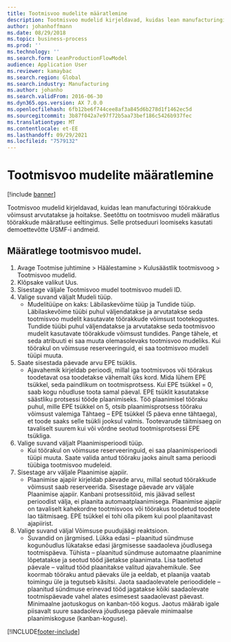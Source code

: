 ```yaml
---
title: Tootmisvoo mudelite määratlemine
description: Tootmisvoo mudelid kirjeldavad, kuidas lean manufacturingi töörakkude võimsust arvutatakse ja hoitakse.
author: johanhoffmann
ms.date: 08/29/2018
ms.topic: business-process
ms.prod: ''
ms.technology: ''
ms.search.form: LeanProductionFlowModel
audience: Application User
ms.reviewer: kamaybac
ms.search.region: Global
ms.search.industry: Manufacturing
ms.author: johanho
ms.search.validFrom: 2016-06-30
ms.dyn365.ops.version: AX 7.0.0
ms.openlocfilehash: 6fb12be6f744cee8af3a845d6b278d1f1462ec5d
ms.sourcegitcommit: 3b87f042a7e97f72b5aa73bef186c5426b937fec
ms.translationtype: MT
ms.contentlocale: et-EE
ms.lasthandoff: 09/29/2021
ms.locfileid: "7579132"
---
```

# <a name="define-production-flow-models"></a>Tootmisvoo mudelite määratlemine

[!include [banner](../../includes/banner.md)]

Tootmisvoo mudelid kirjeldavad, kuidas lean manufacturingi töörakkude võimsust arvutatakse ja hoitakse. Seetõttu on tootmisvoo mudeli määratlus töörakkude määratluse eeltingimus. Selle protseduuri loomiseks kasutati demoettevõtte USMF-i andmeid.


## <a name="define-a-production-flow-model"></a>Määratlege tootmisvoo mudel. 
1. Avage Tootmise juhtimine > Häälestamine > Kulusäästlik tootmisvoog > Tootmisvoo mudelid.
2. Klõpsake valikut Uus.
3. Sisestage väljale Tootmisvoo mudel tootmisvoo mudeli ID.
4. Valige suvand väljalt Mudeli tüüp.
    * Mudelitüüpe on kaks: Läbilaskevõime tüüp ja Tundide tüüp. Läbilaskevõime tüübi puhul väljendatakse ja arvutatakse seda tootmisvoo mudelit kasutavate töörakkude võimsust tootekogustes. Tundide tüübi puhul väljendatakse ja arvutatakse seda tootmisvoo mudelit kasutavate töörakkude võimsust tundides. Pange tähele, et seda atribuuti ei saa muuta olemasolevaks tootmisvoo mudeliks. Kui töörakul on võimsuse reserveeringuid, ei saa tootmisvoo mudeli tüüpi muuta.  
5. Saate sisestada päevade arvu EPE tsüklis.
    * Ajavahemik kirjeldab perioodi, millal iga tootmisvoos või töörakus toodetavat osa toodetakse vähemalt üks kord. Mida lühem EPE tsükkel, seda paindlikum on tootmisprotsess. Kui EPE tsükkel = 0, saab kogu nõudluse toota samal päeval. EPE tsüklit kasutatakse säästliku protsessi tööde plaanimiseks. Töö plaanimisel tööraku puhul, mille EPE tsükkel on 5, otsib plaanimisprotsess tööraku võimsust valemiga Tähtaeg – EPE tsükkel (5 päeva enne tähtaega), et toode saaks selle tsükli jooksul valmis. Tootevarude täitmisaeg on tavaliselt suurem kui või võrdne seotud tootmisprotsessi EPE tsükliga.  
6. Valige suvand väljalt Plaanimisperioodi tüüp.
    * Kui töörakul on võimsuse reserveeringuid, ei saa plaanimisperioodi tüüpi muuta. Saate valida antud tööraku jaoks ainult sama perioodi tüübiga tootmisvoo mudeleid.  
7. Sisestage arv väljale Plaanimise ajapiir.
    * Plaanimise ajapiir kirjeldab päevade arvu, millal seotud töörakkude võimsust saab reserveerida. Sisestage päevade arv väljale Plaanimise ajapiir.   Kanbani protsessitöid, mis jäävad sellest perioodist välja, ei plaanita automaatplaanimisega. Plaanimise ajapiir on tavaliselt kahekordne tootmisvoos või töörakus toodetud toodete lao täitmisaeg. EPE tsükkel ei tohi olla pikem kui pool plaanitavast ajapiirist.     
8. Valige suvand väljal Võimsuse puudujäägi reaktsioon.
    * Suvandid on järgmised. Lükka edasi – plaanitud sündmuse kogunõudlus lükatakse edasi järgmisesse saadaoleva jõudlusega tootmispäeva. Tühista – plaanitud sündmuse automaatne plaanimine lõpetatakse ja seotud tööd jäetakse plaanimata.   Lisa taotletud päevale – valitud tööd plaanitakse valitud ajavahemikule. See koormab tööraku antud päevaks üle ja eeldab, et plaanija vaatab toimingu üle ja tegutseb käsitsi.   Jaota saadaolevatele perioodidele – plaanitud sündmuse erinevad tööd jagatakse kõiki saadaolevate tootmispäevade vahel alates esimesest saadaolevast päevast. Minimaalne jaotuskogus on kanban-töö kogus. Jaotus määrab igale piisavalt suure saadaoleva jõudlusega päevale minimaalse plaanimiskoguse (kanban-koguse).  



[!INCLUDE[footer-include](../../../includes/footer-banner.md)]